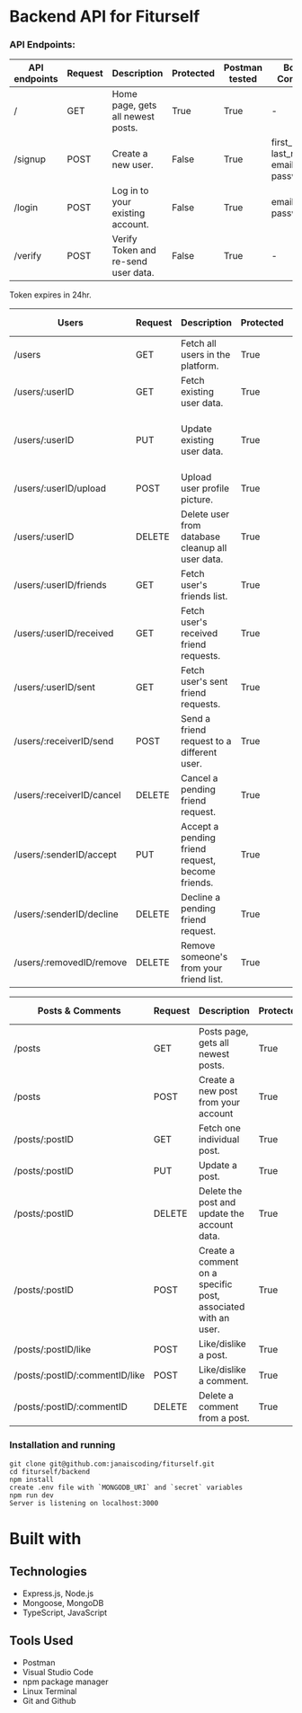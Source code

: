 # Backend API for Fiturself

### API Endpoints:

| API endpoints | Request | Description                         | Protected | Postman tested | Body Content                           |
| ------------- | ------- | ----------------------------------- | --------- | -------------- | -------------------------------------- |
| /             | GET     | Home page, gets all newest posts.   | True      | True           | -                                      |
| /signup       | POST    | Create a new user.                  | False     | True           | first_name, last_name, email, password |
| /login        | POST    | Log in to your existing account.    | False     | True           | email, password                        |
| /verify       | POST    | Verify Token and re-send user data. | False     | True           | -                                      |

Token expires in 24hr.

| Users                     | Request | Description                                      | Protected | Postman tested    | Body Content                                                 |
| ------------------------- | ------- | ------------------------------------------------ | --------- | ----------------- | ------------------------------------------------------------ |
| /users                    | GET     | Fetch all users in the platform.                 | True      | True              | -                                                            |
| /users/:userID            | GET     | Fetch existing user data.                        | True      | True              | -                                                            |
| /users/:userID            | PUT     | Update existing user data.                       | True      | True              | ufirst_name, ulast_name, ubio, ucurrent_weight, ugoal_weight |
| /users/:userID/upload     | POST    | Upload user profile picture.                     | True      | False(used views) | -                                                            |
| /users/:userID            | DELETE  | Delete user from database cleanup all user data. | True      | True              | -                                                            |
| /users/:userID/friends    | GET     | Fetch user's friends list.                       | True      | True              | -                                                            |
| /users/:userID/received   | GET     | Fetch user's received friend requests.           | True      | True              | -                                                            |
| /users/:userID/sent       | GET     | Fetch user's sent friend requests.               | True      | True              | senderID                                                     |
| /users/:receiverID/send   | POST    | Send a friend request to a different user.       | True      | True              | senderID                                                     |
| /users/:receiverID/cancel | DELETE  | Cancel a pending friend request.                 | True      | True              | senderID                                                     |
| /users/:senderID/accept   | PUT     | Accept a pending friend request, become friends. | True      | True              | receiverID                                                   |
| /users/:senderID/decline  | DELETE  | Decline a pending friend request.                | True      | True              | receiverID                                                   |
| /users/:removedID/remove  | DELETE  | Remove someone's from your friend list.          | True      | True              | removerID                                                    |

| Posts & Comments               | Request | Description                                                   | Protected | Postman Tested | Body Content    |
| ------------------------------ | ------- | ------------------------------------------------------------- | --------- | -------------- | --------------- |
| /posts                         | GET     | Posts page, gets all newest posts.                            | True      | True           | -               |
| /posts                         | POST    | Create a new post from your account                           | True      | True           | userID, text    |
| /posts/:postID                 | GET     | Fetch one individual post.                                    | True      | True           | -               |
| /posts/:postID                 | PUT     | Update a post.                                                | True      | True           | userID, uText   |
| /posts/:postID                 | DELETE  | Delete the post and update the account data.                  | True      | True           | userID          |
| /posts/:postID                 | POST    | Create a comment on a specific post, associated with an user. | True      | True           | userID, comment |
| /posts/:postID/like            | POST    | Like/dislike a post.                                          | True      | True           | userID          |
| /posts/:postID/:commentID/like | POST    | Like/dislike a comment.                                       | True      | True           | userID          |
| /posts/:postID/:commentID      | DELETE  | Delete a comment from a post.                                 | True      | True           | userID          |

### Installation and running

```
git clone git@github.com:janaiscoding/fiturself.git
cd fiturself/backend
npm install
create .env file with `MONGODB_URI` and `secret` variables
npm run dev
Server is listening on localhost:3000
```

# Built with

## Technologies

- Express.js, Node.js
- Mongoose, MongoDB
- TypeScript, JavaScript

## Tools Used

- Postman
- Visual Studio Code
- npm package manager
- Linux Terminal
- Git and Github
